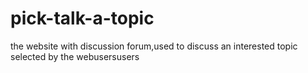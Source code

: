 # pick-talk-a-topic
the website with discussion forum,used to discuss an interested topic selected by the webusersusers
